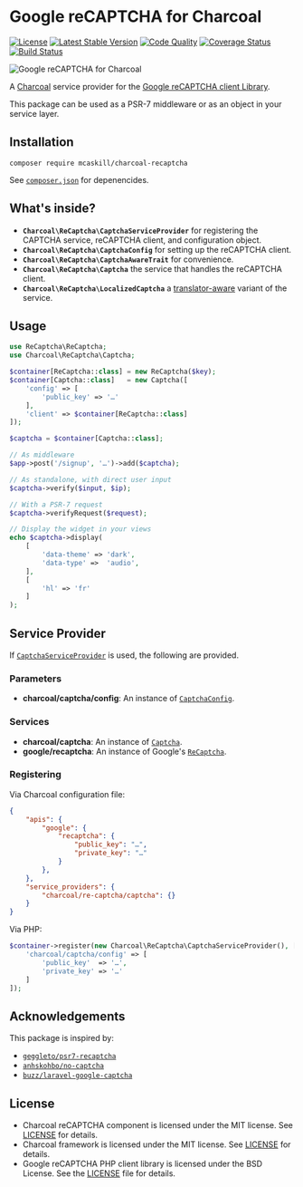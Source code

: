 # Google reCAPTCHA for Charcoal

[![License][badge-license]][charcoal/recaptcha]
[![Latest Stable Version][badge-version]][charcoal/recaptcha]
[![Code Quality][badge-scrutinizer]][dev-scrutinizer]
[![Coverage Status][badge-coveralls]][dev-coveralls]
[![Build Status][badge-travis]][dev-travis]

![Google reCAPTCHA for Charcoal](http://i.imgur.com/aHBOqAS.gif)

A [Charcoal][charcoal/app] service provider for the [Google reCAPTCHA client Library][google/recaptcha].

This package can be used as a PSR-7 middleware or as an object in your service layer.



## Installation

```shell
composer require mcaskill/charcoal-recaptcha
```

See [`composer.json`](composer.json) for depenencides.



## What's inside?

-   **`Charcoal\ReCaptcha\CaptchaServiceProvider`**
    for registering the CAPTCHA service, reCAPTCHA client, and configuration object.
-   **`Charcoal\ReCaptcha\CaptchaConfig`**
    for setting up the reCAPTCHA client.
-   **`Charcoal\ReCaptcha\CaptchaAwareTrait`**
    for convenience.
-   **`Charcoal\ReCaptcha\Captcha`**
    the service that handles the reCAPTCHA client.
-   **`Charcoal\ReCaptcha\LocalizedCaptcha`**
    a [translator-aware][charcoal/translator] variant of the service.



## Usage

```php
use ReCaptcha\ReCaptcha;
use Charcoal\ReCaptcha\Captcha;

$container[ReCaptcha::class] = new ReCaptcha($key);
$container[Captcha::class]   = new Captcha([
    'config' => [
        'public_key' => '…'
    ],
    'client' => $container[ReCaptcha::class]
]);

$captcha = $container[Captcha::class];

// As middleware
$app->post('/signup', '…')->add($captcha);

// As standalone, with direct user input
$captcha->verify($input, $ip);

// With a PSR-7 request
$captcha->verifyRequest($request);

// Display the widget in your views
echo $captcha->display(
    [
        'data-theme' => 'dark',
        'data-type' =>  'audio',
    ],
    [
        'hl' => 'fr'
    ]
);
```



## Service Provider

If [`CaptchaServiceProvider`](src/CaptchaServiceProvider.php) is used, the following are provided.



### Parameters

-   **charcoal/captcha/config**: An instance of [`CaptchaConfig`](src/CaptchaConfig.php).



### Services

-   **charcoal/captcha**: An instance of [`Captcha`](src/CaptchaConfig.php).
-   **google/recaptcha**: An instance of Google's [`ReCaptcha`][class-recaptcha].



### Registering

Via Charcoal configuration file:

```json
{
    "apis": {
        "google": {
            "recaptcha": {
                "public_key": "…",
                "private_key": "…"
            }
        },
    },
    "service_providers": {
        "charcoal/re-captcha/captcha": {}
    }
}
```

Via PHP:

```php
$container->register(new Charcoal\ReCaptcha\CaptchaServiceProvider(), [
    'charcoal/captcha/config' => [
        'public_key'  => '…',
        'private_key' => '…'
    ]
]);
```



## Acknowledgements

This package is inspired by:

- [`geggleto/psr7-recaptcha`](https://github.com/geggleto/psr7-recaptcha)
- [`anhskohbo/no-captcha`](https://github.com/anhskohbo/no-captcha)
- [`buzz/laravel-google-captcha`](https://github.com/thinhbuzz/laravel-google-captcha)



## License

-   Charcoal reCAPTCHA component is licensed under the MIT license. See [LICENSE](LICENSE) for details.
-   Charcoal framework is licensed under the MIT license. See [LICENSE][license-charcoal] for details.
-   Google reCAPTCHA PHP client library is licensed under the BSD License. See the [LICENSE][license-recaptcha] file for details.



[dev-scrutinizer]:     https://scrutinizer-ci.com/g/mcaskill/charcoal-recaptcha/
[dev-coveralls]:       https://coveralls.io/r/mcaskill/charcoal-recaptcha
[dev-travis]:          https://travis-ci.org/mcaskill/charcoal-recaptcha

[badge-license]:       https://img.shields.io/packagist/l/mcaskill/charcoal-recaptcha.svg?style=flat-square
[badge-version]:       https://img.shields.io/packagist/v/mcaskill/charcoal-recaptcha.svg?style=flat-square
[badge-scrutinizer]:   https://img.shields.io/scrutinizer/g/mcaskill/charcoal-recaptcha.svg?style=flat-square
[badge-coveralls]:     https://img.shields.io/coveralls/mcaskill/charcoal-recaptcha.svg?style=flat-square
[badge-travis]:        https://img.shields.io/travis/mcaskill/charcoal-recaptcha.svg?style=flat-square

[charcoal/recaptcha]:  https://packagist.org/packages/mcaskill/charcoal-recaptcha
[charcoal/app]:        https://packagist.org/packages/locomotivemtl/charcoal-app
[charcoal/translator]: https://packagist.org/packages/locomotivemtl/charcoal-translator

[pimple]:              https://packagist.org/packages/pimple/pimple
[google/recaptcha]:    https://packagist.org/packages/google/recaptcha
[class-recaptcha]:     https://github.com/google/recaptcha/blob/1.1.3/src/ReCaptcha/ReCaptcha.php

[license-charcoal]:    https://github.com/locomotivemtl/charcoal-app/blob/master/LICENSE
[license-recaptcha]:   https://github.com/google/recaptcha/blob/master/LICENSE
